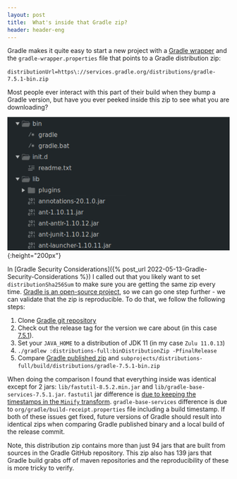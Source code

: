 ```yaml
---
layout: post
title:  What's inside that Gradle zip?
header: header-eng
---
```


Gradle makes it quite easy to start a new project with a [Gradle wrapper](https://docs.gradle.org/current/userguide/gradle_wrapper.html)
and the `gradle-wrapper.properties` file that points to a Gradle distribution
zip:
```
distributionUrl=https\://services.gradle.org/distributions/gradle-7.5.1-bin.zip
```

Most people ever interact with this part of their build when they bump a Gradle
version, but have you ever peeked inside this zip to see what you are downloading?

![Screenshot of Gradle zip contents](/assets/2022-09-06-zip-contents.png){:height="200px"}

In [Gradle Security Considerations]({% post_url 2022-05-13-Gradle-Security-Considerations %})
I called out that you likely want to set `distributionSha256Sum` to make sure
you are getting the same zip every time. [Gradle is an open-source project](https://github.com/gradle/gradle),
so we can go one step further - we can validate that the zip is reproducible.
To do that, we follow the following steps:
1. Clone [Gradle git repository](https://github.com/gradle/gradle)
2. Check out the release tag for the version we care about (in this case [7.5.1](https://github.com/gradle/gradle/releases/tag/v7.5.1)).
3. Set your `JAVA_HOME` to a distribution of JDK 11 (in my case `Zulu 11.0.13`)
4. `./gradlew :distributions-full:binDistributionZip -PfinalRelease`
5. Compare [Gradle published zip](https://services.gradle.org/distributions/gradle-7.5.1-bin.zip) and `subprojects/distributions-full/build/distributions/gradle-7.5.1-bin.zip`

When doing the comparison I found that everything inside was identical except for
2 jars: `lib/fastutil-8.5.2.min.jar` and `lib/gradle-base-services-7.5.1.jar`.
`fastutil` jar difference is [due to keeping the timestamps in the `Minify` transform](https://github.com/gradle/gradle/issues/21848).
`gradle-base-services` difference is due to `org/gradle/build-receipt.properties`
file including a build timestamp. If both of these issues get fixed, future
versions of Gradle should result into identical zips when comparing Gradle published binary
and a local build of the release commit.

Note, this distribution zip contains more than just 94 jars that are built from
sources in the Gradle GitHub repository. This zip also has 139 jars that Gradle build
grabs off of maven repositories and the reproducibility of these is more tricky
to verify.
